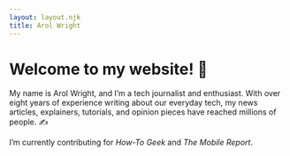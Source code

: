 ```yaml
---
layout: layout.njk
title: Arol Wright
---
```


# Welcome to my website! 👀

My name is Arol Wright, and I’m a tech journalist and enthusiast. With over eight years of experience writing about our everyday tech, my news articles, explainers, tutorials, and opinion pieces have reached millions of people. ✍️

I’m currently contributing for _How-To Geek_ and _The Mobile Report_.
